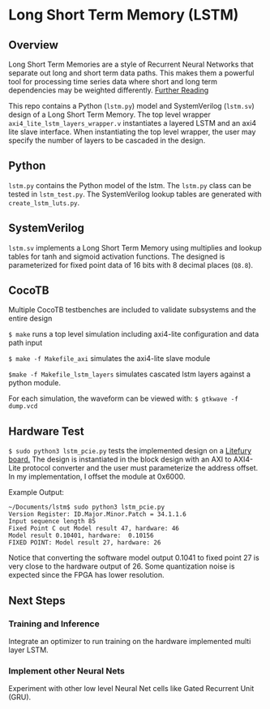 # Long Short Term Memory (LSTM)
## Overview
Long Short Term Memories are a style of Recurrent Neural Networks that separate out long and short term data paths. This makes them a powerful tool for processing time series data where short and long term dependencies may be weighted differently. [Further Reading](https://colah.github.io/posts/2015-08-Understanding-LSTMs/)

This repo contains a Python (`lstm.py`) model and SystemVerilog (`lstm.sv`) design of a Long Short Term Memory. The top level wrapper `axi4_lite_lstm_layers_wrapper.v` instantiates a layered LSTM and an axi4 lite slave interface. When instantiating the top level wrapper, the user may specify the number of layers to be cascaded in the design.

## Python
`lstm.py` contains the Python model of the lstm. The `lstm.py` class can be tested in `lstm_test.py`. The SystemVerilog lookup tables are generated with `create_lstm_luts.py`.
## SystemVerilog
`lstm.sv` implements a Long Short Term Memory using multiplies and lookup tables for tanh and sigmoid activation functions. The designed is parameterized for fixed point data of 16 bits with 8 decimal places (`Q8.8`). 
## CocoTB
Multiple CocoTB testbenches are included to validate subsystems and the entire design

`$ make` runs a top level simulation including axi4-lite configuration and data path input

`$ make -f Makefile_axi` simulates the axi4-lite slave module

`$make -f Makefile_lstm_layers` simulates cascated lstm layers against a python module.

For each simulation, the waveform can be viewed with:
`$ gtkwave -f dump.vcd`

## Hardware Test
`$ sudo python3 lstm_pcie.py` tests the implemented design on a [Litefury board.](https://github.com/RHSResearchLLC/NiteFury-and-LiteFury) The design is instantiated in the block design with an AXI to AXI4-Lite protocol converter and the user must parameterize the address offset. In my implementation, I offset the module at 0x6000.

Example Output:

```
~/Documents/lstm$ sudo python3 lstm_pcie.py
Version Register: ID.Major.Minor.Patch = 34.1.1.6
Input sequence length 85
Fixed Point C out Model result 47, hardware: 46
Model result 0.10401, hardware:  0.10156
FIXED POINT: Model result 27, hardware: 26
```

Notice that converting the software model output 0.1041 to fixed point 27 is very close to the hardware output of 26. Some quantization noise is expected since the FPGA has lower resolution.

## Next Steps
### Training and Inference
Integrate an optimizer to run training on the hardware implemented multi layer LSTM.

### Implement other Neural Nets
Experiment with other low level Neural Net cells like Gated Recurrent Unit (GRU).
